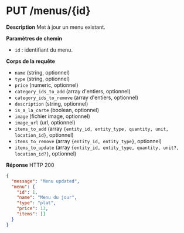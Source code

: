 # PUT /menus/{id}

**Description**
Met à jour un menu existant.

**Paramètres de chemin**
- `id` : identifiant du menu.

**Corps de la requête**
- `name` (string, optionnel)
- `type` (string, optionnel)
- `price` (numeric, optionnel)
- `category_ids_to_add` (array d'entiers, optionnel)
- `category_ids_to_remove` (array d'entiers, optionnel)
- `description` (string, optionnel)
- `is_a_la_carte` (boolean, optionnel)
- `image` (fichier image, optionnel)
- `image_url` (url, optionnel)
- `items_to_add` (array `{entity_id, entity_type, quantity, unit, location_id}`, optionnel)
- `items_to_remove` (array `{entity_id, entity_type}`, optionnel)
- `items_to_update` (array `{entity_id, entity_type, quantity, unit?, location_id?}`, optionnel)

**Réponse**
HTTP 200

```json
{
  "message": "Menu updated",
  "menu": {
    "id": 1,
    "name": "Menu du jour",
    "type": "plat",
    "price": 13,
    "items": []
  }
}
```
